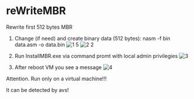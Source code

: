 # reWriteMBR
Rewrite first 512 bytes MBR
1) Change (if need) and create binary data (512 bytes): nasm -f bin data.asm -o data.bin
   ![1 5](https://github.com/impr0ver/reWriteMBR/assets/146122577/f55812eb-a6a3-4269-bc42-df8271b7365c)
   ![2 2](https://github.com/impr0ver/reWriteMBR/assets/146122577/172c4fbc-b7fa-473b-b297-13f0928bf90c)

3) Run InstallMBR.exe via command promt with local admin privilegies 
   ![3](https://github.com/impr0ver/reWriteMBR/assets/146122577/0c117413-8c9f-47b1-ad6f-f4b5ea4aa6da)
4) After reboot VM you see a message
   ![4](https://github.com/impr0ver/reWriteMBR/assets/146122577/cfbf7443-40ef-4836-ab34-d4195769f4a3)


Attention. Run only on a virtual machine!!!

It can be detected by avs!
